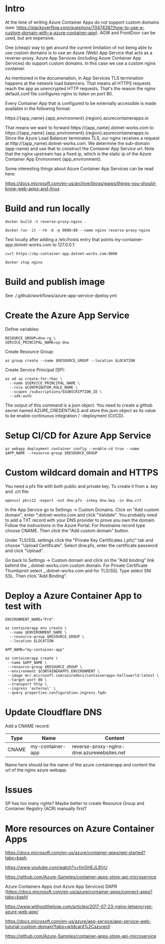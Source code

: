 # Intro

At the time of writing Azure Container Apps do not support custom domains (see: https://stackoverflow.com/questions/70474387/how-to-use-a-custom-domain-with-a-azure-container-app). AGW and FrontDoor can be used, but are expensive.

One (cheap) way to get around the current limitation of not being able to use custom domains is to use an Azure (Web) App Service that acts as a reverse-proxy. Azure App Services (including Azure Container App Services) do support custom domains. In this case we use a custom nginx container.

As mentioned in the documenation, in App Services TLS termination happens at the network load balancers. That means all HTTPS requests reach the app as unencrypted HTTP requests. That's the reason the nginx default.conf file configures nginx to listen on port 80.

Every Container App that is configured to be externally accessible is made available in the following format:

https://{app_name}.{app_environment}.{region}.azurecontainerapps.io

That means we want to forward https://{app_name}.dotnet-works.com to https://{app_name}.{app_environment}.{region}.azurecontainerapps.io. Since the Azure Load Balancer terminates TLS, our nginx receives a request at http://{app_name}.dotnet-works.com. We determine the sub-domain (app-name) and use that to construct the Container App Service url. Note that the nginx upstream has a fixed ip, which is the static ip of the Azure Container App Environment (app_environment).

Some interesting things about Azure Container App Services can be read here:

https://docs.microsoft.com/en-us/archive/blogs/waws/things-you-should-know-web-apps-and-linux

# Build and run locally

```
docker build -t reverse-proxy-nginx .
```

```
docker run -it --rm -d -p 8080:80 --name nginx reverse-proxy-nginx
```

Test locally after adding a /etc/hosts entry that points my-container-app.dotnet-works.com to 127.0.0.1:

```
curl https://my-container-app.dotnet-works.com:8080
```

```
docker stop nginx
```

# Build and publish image

See ./.github/workflows/azure-app-service-dpeloy.yml

# Create the Azure App Service

Define variables:

```
RESOURCE_GROUP=dnw-rg \
SERVICE_PRINCIPAL_NAME=sp-dnw
```

Create Resource Group:

```
az group create --name $RESOURCE_GROUP --location $LOCATION
```

Create Service Principal (SP):

```
az ad sp create-for-rbac \
  --name $SERVICE_PRINCIPAL_NAME \
  --role $CONTRIBUTOR_ROLE_NAME \
  --scopes /subscriptions/$SUBSCRIPTION_ID \
  --sdk-auth
```

The output of this command is a json object. You need to create a github secret named AZURE_CREDENTIALS and store this json object as its value to be enable continuous integration / -deployment (CI/CD).

# Setup CI/CD for Azure App Service

```
az webapp deployment container config --enable-cd true --name $APP_NAME --resource-group $RESOURCE_GROUP
```

# Custom wildcard domain and HTTPS

You need a pfx file with both public and private key. To create it from a .key and .crt file:

```
openssl pkcs12 -export -out dnw.pfx -inkey dnw.key -in dnw.crt
```

In the App Service go to Settings -> Custom Domains. Click on "Add custom domain", enter \*.dotnet-works.com and click "Validate". You probably need to add a TXT record with your DNS provider to prove you own the domain. Follow the instructions in the Azure Portal. For Hostname record type choose CNAME. Then click the "Add custom domain" button.

Under TLS/SSL settings click the "Private Key Certificates (.pfx)" tab and choose "Upload Certificate". Select dnw.pfx, enter the certificate password and click "Upload".

Go back to Settings -> Custom domain and click on the "Add binding" link behind the _.dotnet-works.com custom domain. For Private Certificate Thumbprint select _.dotnet-works.com and for TLS/SSL Type select SNI SSL. Then click "Add Binding".

# Deploy a Azure Container App to test with

```
ENVIRONMENT_NAME="Prd"

az containerapp env create \
  --name $ENVIRONMENT_NAME \
  --resource-group $RESOURCE_GROUP \
  --location $LOCATION
```

```
APP_NAME="my-container-app"

az containerapp create \
 --name $APP_NAME \
 --resource-group $RESOURCE_GROUP \
 --environment $CONTAINERAPPS_ENVIRONMENT \
 --image mcr.microsoft.com/azuredocs/containerapps-helloworld:latest \
 --target-port 80 \
 --transport http \
 --ingress 'external' \
 --query properties.configuration.ingress.fqdn
```

# Update Cloudflare DNS

Add a CNAME record:

| Type  | Name             | Content                                   |
| ----- | ---------------- | ----------------------------------------- |
| CNAME | my-container-app | reverse-proxy-nginx-dnw.azurewebsites.net |

Name here should be the name of the azure containerapp and content the url of the nginx azure webapp.

# Issues

SP has too many rights? Maybe better to create Resource Group and Container Registry (ACR) manually first?

# More resources on Azure Container Apps

https://docs.microsoft.com/en-us/azure/container-apps/get-started?tabs=bash

https://www.youtube.com/watch?v=fmGHEJL81rU

https://github.com/Azure-Samples/container-apps-store-api-microservice

Azure Containers Apps (not Azure App Services)
DAPR (https://docs.microsoft.com/en-us/azure/container-apps/connect-apps?tabs=bash)

https://www.withouttheloop.com/articles/2017-07-23-nginx-letsencrypt-azure-web-app/

https://docs.microsoft.com/en-us/azure/app-service/app-service-web-tutorial-custom-domain?tabs=wildcard%2Cazurecli

https://github.com/Azure-Samples/container-apps-store-api-microservice
